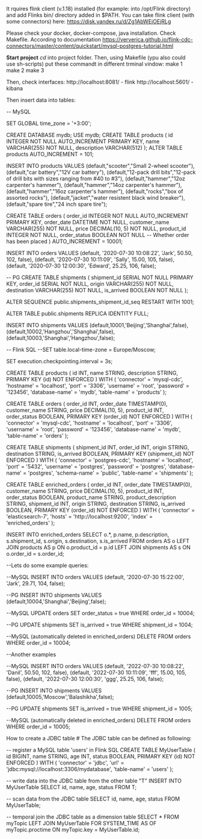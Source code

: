 
It rquires flink client (v.1.18) installed (for example: into /opt/Flink directory) and add Flinks bin/ directory added in $PATH. 
You can take flink client (with some connectors) here: https://disk.yandex.ru/d/Zg1AbWEjOEjRLg

Please check your docker, docker-compose, java installation.
Check Makefile. 
According to documentation https://ververica.github.io/flink-cdc-connectors/master/content/quickstart/mysql-postgres-tutorial.html

**Start project**
*cd* into project folder.
Then, using Makefile (ypu also could use sh-scripts) put these commandt in different trminal vindow:
make 1
make 2 
make 3

Then, check interfaces:
http://localhost:8081/ - flink
http://localhost:5601/ - kibana


Then insert data into tables:

-- MySQL

SET GLOBAL time_zone = '+3:00';


CREATE DATABASE mydb;
USE mydb;
CREATE TABLE products (
  id INTEGER NOT NULL AUTO_INCREMENT PRIMARY KEY,
  name VARCHAR(255) NOT NULL,
  description VARCHAR(512)
); ALTER TABLE products AUTO_INCREMENT = 101;

INSERT INTO products
VALUES (default,"scooter","Small 2-wheel scooter"),
       (default,"car battery","12V car battery"),
       (default,"12-pack drill bits","12-pack of drill bits with sizes ranging from #40 to #3"),
       (default,"hammer","12oz carpenter's hammer"),
       (default,"hammer","14oz carpenter's hammer"),
       (default,"hammer","16oz carpenter's hammer"),
       (default,"rocks","box of assorted rocks"),
       (default,"jacket","water resistent black wind breaker"),
       (default,"spare tire","24 inch spare tire");

CREATE TABLE orders (
  order_id INTEGER NOT NULL AUTO_INCREMENT PRIMARY KEY,
  order_date DATETIME NOT NULL,
  customer_name VARCHAR(255) NOT NULL,
  price DECIMAL(10, 5) NOT NULL,
  product_id INTEGER NOT NULL,
  order_status BOOLEAN NOT NULL -- Whether order has been placed
) AUTO_INCREMENT = 10001;

INSERT INTO orders
VALUES (default, '2020-07-30 10:08:22', 'Jark', 50.50, 102, false),
       (default, '2020-07-30 10:11:09', 'Sally', 15.00, 105, false),
       (default, '2020-07-30 12:00:30', 'Edward', 25.25, 106, false);




-- PG
CREATE TABLE shipments (
  shipment_id SERIAL NOT NULL PRIMARY KEY,
  order_id SERIAL NOT NULL,
  origin VARCHAR(255) NOT NULL,
  destination VARCHAR(255) NOT NULL,
  is_arrived BOOLEAN NOT NULL
);

ALTER SEQUENCE public.shipments_shipment_id_seq RESTART WITH 1001;


ALTER TABLE public.shipments REPLICA IDENTITY FULL;


INSERT INTO shipments
VALUES (default,10001,'Beijing','Shanghai',false), (default,10002,'Hangzhou','Shanghai',false), (default,10003,'Shanghai','Hangzhou',false);



-- Flink SQL
--SET table.local-time-zone = Europe/Moscow;

SET execution.checkpointing.interval = 3s;


CREATE TABLE products (
    id INT,
    name STRING,
    description STRING,
    PRIMARY KEY (id) NOT ENFORCED
  ) WITH (
    'connector' = 'mysql-cdc',
    'hostname' = 'localhost',
    'port' = '3306',
    'username' = 'root',
    'password' = '123456',
    'database-name' = 'mydb',
    'table-name' = 'products'
  );


CREATE TABLE orders (
   order_id INT,
   order_date TIMESTAMP(0),
   customer_name STRING,
   price DECIMAL(10, 5),
   product_id INT,
   order_status BOOLEAN,
   PRIMARY KEY (order_id) NOT ENFORCED
 ) WITH (
   'connector' = 'mysql-cdc',
   'hostname' = 'localhost',
   'port' = '3306',
   'username' = 'root',
   'password' = '123456',
   'database-name' = 'mydb',
   'table-name' = 'orders'
 );


CREATE TABLE shipments (
   shipment_id INT,
   order_id INT,
   origin STRING,
   destination STRING,
   is_arrived BOOLEAN,
   PRIMARY KEY (shipment_id) NOT ENFORCED
 ) WITH (
   'connector' = 'postgres-cdc',
   'hostname' = 'localhost',
   'port' = '5432',
   'username' = 'postgres',
   'password' = 'postgres',
   'database-name' = 'postgres',
   'schema-name' = 'public',
   'table-name' = 'shipments'
 );


 CREATE TABLE enriched_orders (
    order_id INT,
    order_date TIMESTAMP(0),
    customer_name STRING,
    price DECIMAL(10, 5),
    product_id INT,
    order_status BOOLEAN,
    product_name STRING,
    product_description STRING,
    shipment_id INT,
    origin STRING,
    destination STRING,
    is_arrived BOOLEAN,
    PRIMARY KEY (order_id) NOT ENFORCED
  ) WITH (
      'connector' = 'elasticsearch-7',
      'hosts' = 'http://localhost:9200',
      'index' = 'enriched_orders'
  );



INSERT INTO enriched_orders
 SELECT o.*, p.name, p.description, s.shipment_id, s.origin, s.destination, s.is_arrived
 FROM orders AS o
 LEFT JOIN products AS p ON o.product_id = p.id
 LEFT JOIN shipments AS s ON o.order_id = s.order_id;
 
 
 --Lets do some example queries:

--MySQL
INSERT INTO orders
VALUES (default, '2020-07-30 15:22:00', 'Jark', 29.71, 104, false);

--PG
INSERT INTO shipments
VALUES (default,10004,'Shanghai','Beijing',false);

--MySQL
UPDATE orders SET order_status = true WHERE order_id = 10004;

--PG
UPDATE shipments SET is_arrived = true WHERE shipment_id = 1004;


--MySQL (automatically deleted in enriched_orders)
DELETE FROM orders WHERE order_id = 10004;


--Another examples

--MySQL
INSERT INTO orders
VALUES (default, '2022-07-30 10:08:22', 'Danil', 50.50, 102, false),
(default, '2022-07-30 10:11:09', 'fff', 15.00, 105, false),
(default, '2022-07-30 12:00:30', 'ggg', 25.25, 106, false);

--PG
INSERT INTO shipments
VALUES (default,10005,'Moscow','Balashikha',false);

--PG
UPDATE shipments SET is_arrived = true WHERE shipment_id = 1005;

--MySQL (automatically deleted in enriched_orders)
DELETE FROM orders WHERE order_id = 10005;















How to create a JDBC table #
The JDBC table can be defined as following:

-- register a MySQL table 'users' in Flink SQL
CREATE TABLE MyUserTable (
id BIGINT,
name STRING,
age INT,
status BOOLEAN,
PRIMARY KEY (id) NOT ENFORCED
) WITH (
'connector' = 'jdbc',
'url' = 'jdbc:mysql://localhost:3306/mydatabase',
'table-name' = 'users'
);

-- write data into the JDBC table from the other table "T"
INSERT INTO MyUserTable
SELECT id, name, age, status FROM T;

-- scan data from the JDBC table
SELECT id, name, age, status FROM MyUserTable;

-- temporal join the JDBC table as a dimension table
SELECT * FROM myTopic
LEFT JOIN MyUserTable FOR SYSTEM_TIME AS OF myTopic.proctime
ON myTopic.key = MyUserTable.id;